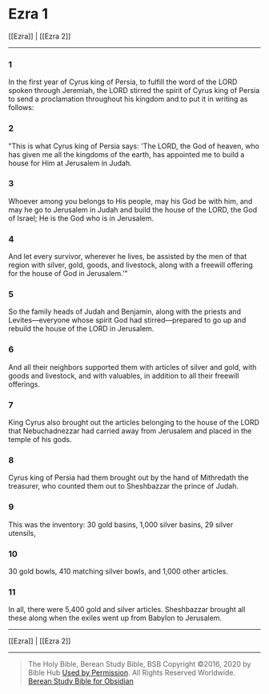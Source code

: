 # Ezra 1

[[Ezra]] | [[Ezra 2]]

---

### 1
In the first year of Cyrus king of Persia, to fulfill the word of the LORD spoken through Jeremiah, the LORD stirred the spirit of Cyrus king of Persia to send a proclamation throughout his kingdom and to put it in writing as follows:

### 2
"This is what Cyrus king of Persia says: 'The LORD, the God of heaven, who has given me all the kingdoms of the earth, has appointed me to build a house for Him at Jerusalem in Judah.

### 3
Whoever among you belongs to His people, may his God be with him, and may he go to Jerusalem in Judah and build the house of the LORD, the God of Israel; He is the God who is in Jerusalem.

### 4
And let every survivor, wherever he lives, be assisted by the men of that region with silver, gold, goods, and livestock, along with a freewill offering for the house of God in Jerusalem.'"

### 5
So the family heads of Judah and Benjamin, along with the priests and Levites—everyone whose spirit God had stirred—prepared to go up and rebuild the house of the LORD in Jerusalem.

### 6
And all their neighbors supported them with articles of silver and gold, with goods and livestock, and with valuables, in addition to all their freewill offerings.

### 7
King Cyrus also brought out the articles belonging to the house of the LORD that Nebuchadnezzar had carried away from Jerusalem and placed in the temple of his gods.

### 8
Cyrus king of Persia had them brought out by the hand of Mithredath the treasurer, who counted them out to Sheshbazzar the prince of Judah.

### 9
This was the inventory: 30 gold basins, 1,000 silver basins, 29 silver utensils,

### 10
30 gold bowls, 410 matching silver bowls, and 1,000 other articles.

### 11
In all, there were 5,400 gold and silver articles. Sheshbazzar brought all these along when the exiles went up from Babylon to Jerusalem.

---

[[Ezra]] | [[Ezra 2]]

---

> The Holy Bible, Berean Study Bible, BSB
> Copyright &copy;2016, 2020 by Bible Hub
> [Used by Permission](https://berean.bible/terms.htm). All Rights Reserved Worldwide.
> [Berean Study Bible for Obsidian](https://github.com/gapmiss/berean-study-bible-for-obsidian)

